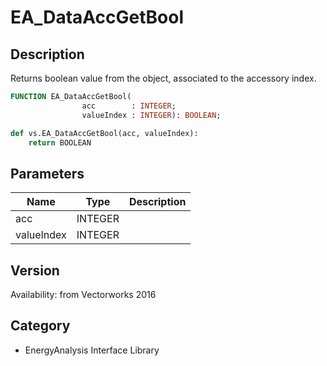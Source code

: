 # EA_DataAccGetBool

## Description
Returns boolean value from the object, associated to the accessory index.

```pascal
FUNCTION EA_DataAccGetBool(
				acc        : INTEGER;
				valueIndex : INTEGER): BOOLEAN;
```

```python
def vs.EA_DataAccGetBool(acc, valueIndex):
    return BOOLEAN
```

## Parameters
|Name|Type|Description|
|---|---|---|
|acc|INTEGER|   |
|valueIndex|INTEGER|   |

## Version
Availability: from Vectorworks 2016

## Category
* EnergyAnalysis Interface Library

